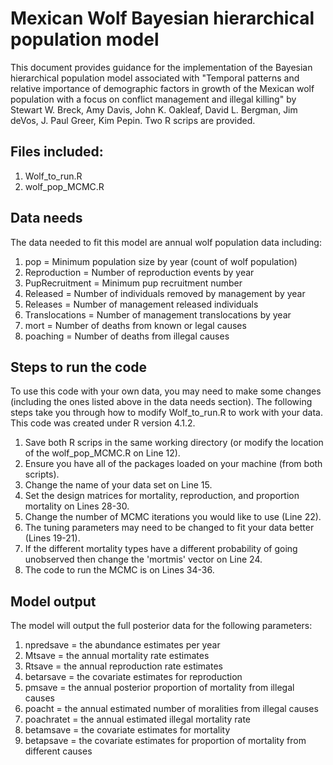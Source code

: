 # Mexican Wolf Bayesian hierarchical population model

This document provides guidance for the implementation of the Bayesian hierarchical population model associated with "Temporal patterns and relative importance of demographic factors in growth of the Mexican wolf population with a focus on conflict management and illegal killing" by Stewart W. Breck, Amy Davis, John K. Oakleaf, David L. Bergman, Jim deVos, J. Paul Greer, Kim Pepin. Two R scrips are provided. 

## Files included:

1. Wolf_to_run.R
2. wolf_pop_MCMC.R

## Data needs

The data needed to fit this model are annual wolf population data including:


1.  pop = Minimum population size by year (count of wolf population)
2.  Reproduction = Number of reproduction events by year
3.  PupRecruitment = Minimum pup recruitment number
4.  Released = Number of individuals removed by management by year
5.  Releases = Number of management released individuals
6.  Translocations = Number of management translocations by year
7.  mort = Number of deaths from known or legal causes
8.  poaching = Number of deaths from illegal causes

## Steps to run the code
To use this code with your own data, you may need to make some changes (including the ones listed above in the data needs section).  The following steps take you through how to modify Wolf_to_run.R to work with your data. This code was created under R version 4.1.2. 

1.	Save both R scrips in the same working directory (or modify the location of the wolf_pop_MCMC.R on Line 12).
2.	Ensure you have all of the packages loaded on your machine (from both scripts).
3.  Change the name of your data set on Line 15.
4.  Set the design matrices for mortality, reproduction, and proportion mortality on Lines 28-30.
5.  Change the number of MCMC iterations you would like to use (Line 22).
6.  The tuning parameters may need to be changed to fit your data better (Lines 19-21).
7.  If the different mortality types have a different probability of going unobserved then change the 'mortmis' vector on Line 24.
8.  The code to run the MCMC is on Lines 34-36.

## Model output

The model will output the full posterior data for the following parameters:

1. npredsave = the abundance estimates per year
2. Mtsave = the annual mortality rate estimates
3. Rtsave = the annual reproduction rate estimates
4. betarsave = the covariate estimates for reproduction
5. pmsave = the annual posterior proportion of mortality from illegal causes
6. poacht = the annual estimated number of moralities from illegal causes
7. poachratet = the annual estimated illegal mortality rate
8. betamsave = the covariate estimates for mortality
9. betapsave = the covariate estimates for proportion of mortality from different causes


       




